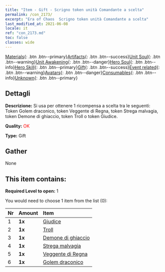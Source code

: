 ```yaml
---
title: "Item - Gift - Scrigno token unità Comandante a scelta"
permalink: /con_2173/
excerpt: "Era of Chaos  Scrigno token unità Comandante a scelta"
last_modified_at: 2021-06-08
locale: it
ref: "con_2173.md"
toc: false
classes: wide
---
```

 [Materials](/ItemsIT/){: .btn .btn--primary}[Artifacts](/ItemsIT/Artifacts/){: .btn .btn--success}[Unit Soul](/ItemsIT/UnitSoul/){: .btn .btn--warning}[Unit Awakening](/ItemsIT/UnitAwakening/){: .btn .btn--danger}[Hero Soul](/ItemsIT/HeroSoul/){: .btn .btn--info}[Hero Skill](/ItemsIT/HeroSkill/){: .btn .btn--primary}[Gift](/ItemsIT/Gift/){: .btn .btn--success}[Event related](/ItemsIT/Events/){: .btn .btn--warning}[Avatars](/ItemsIT/Avatars/){: .btn .btn--danger}[Consumables](/ItemsIT/Consumables/){: .btn .btn--info}[Unknown](/ItemsIT/Unknown/){: .btn .btn--primary}

## Dettagli
 **Descrizione:** Si usa per ottenere 1 ricompensa a scelta tra le seguenti: Token Golem draconico, token Veggente di Regna, token Strega malvagia, token Demone di ghiaccio, token Troll o token Giudice.

 **Quality:** <span style="color: #FF0000">OK</span>

 **Type:** Gift

## Gather

  None

## This item contains:

 **Required Level to open:** 1

 You would need to choose 1 item from the list (0):

  | Nr | Amount |     Item    |
  |:---|:-------|:------------|
  | 1 |  **1x** | [Giudice](/ItemsIT/unt_198/) |  | 
  | 2 |  **1x** | [Troll](/ItemsIT/unt_225/) |  | 
  | 3 |  **1x** | [Demone di ghiaccio](/ItemsIT/unt_269/) |  | 
  | 4 |  **1x** | [Strega malvagia](/ItemsIT/unt_252/) |  | 
  | 5 |  **1x** | [Veggente di Regna](/ItemsIT/unt_279/) |  | 
  | 6 |  **1x** | [Golem draconico](/ItemsIT/unt_243/) |  | 
